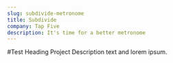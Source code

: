 ```yaml
---
slug: subdivide-metronome
title: Subdivide
company: Tap Five
description: It's time for a better metronome
---
```

#Test Heading
Project Description text and lorem ipsum.